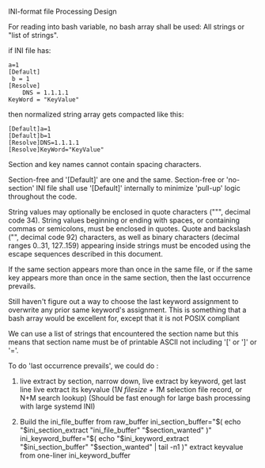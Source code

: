 
INI-format file Processing Design

For reading into bash variable, no bash array shall be used: All strings
or "list of strings".

if INI file has:

    a=1
    [Default]
     b = 1
    [Resolve]
        DNS = 1.1.1.1
    KeyWord = "KeyValue"

then normalized string array gets compacted like this:

    [Default]a=1
    [Default]b=1
    [Resolve]DNS=1.1.1.1
    [Resolve]KeyWord="KeyValue"

Section and key names cannot contain spacing characters.

Section-free and '[Default]' are one and the same.  Section-free
or 'no-section' INI file shall use '[Default]' internally
to minimize 'pull-up' logic throughout the code.

String values may optionally be enclosed in quote 
characters (""", decimal code 34). String values 
beginning or ending with spaces, or containing commas 
or semicolons, must be enclosed in quotes. Quote and 
backslash ("\", decimal code 92) characters, as well 
as binary characters (decimal ranges 0..31, 127..159) 
appearing inside strings must be encoded using the 
escape sequences described in this document.

If the same section appears more than once in the 
same file, or if the same key appears more than once 
in the same section, then the last occurrence prevails.

Still haven't figure out a way to choose the last 
keyword assignment to overwrite any prior same 
keyword's assignment.  This is something that a bash 
array would be excellent for, except that it is not 
POSIX compliant

We can use a list of strings that encountered the section name
but this means that section name must be of printable ASCII
not including '[' or ']' or '='.

To do 'last occurrence prevails', we could do :

  1.  live extract by section, narrow down, 
      live extract by keyword, get last line
      live extract its keyvalue
      (1*N filesize + 1*M selection file record, or N+M search lookup)
      (Should be fast enough for large bash processing with large systemd INI)

  2.  Build the ini_file_buffer from raw_buffer
      ini_section_buffer="$( echo "$ini_section_extract "ini_file_buffer" "$section_wanted" )"
      ini_keyword_buffer="$( echo "$ini_keyword_extract "$ini_section_buffer" "$section_wanted" | tail -n1 )"
      extract keyvalue from one-liner ini_keyword_buffer

